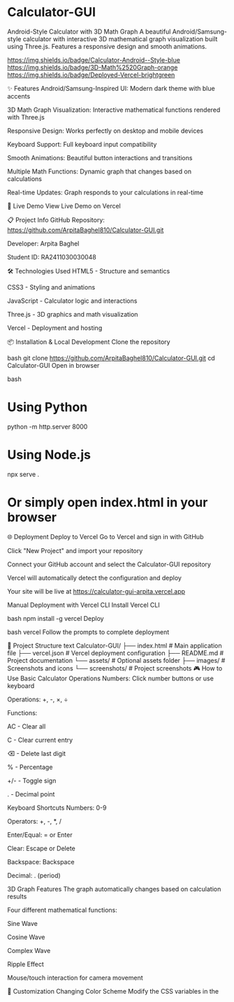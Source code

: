 # Calculator-GUI

Android-Style Calculator with 3D Math Graph
A beautiful Android/Samsung-style calculator with interactive 3D mathematical graph visualization built using Three.js. Features a responsive design and smooth animations.

https://img.shields.io/badge/Calculator-Android--Style-blue https://img.shields.io/badge/3D-Math%2520Graph-orange https://img.shields.io/badge/Deployed-Vercel-brightgreen

✨ Features
Android/Samsung-Inspired UI: Modern dark theme with blue accents

3D Math Graph Visualization: Interactive mathematical functions rendered with Three.js

Responsive Design: Works perfectly on desktop and mobile devices

Keyboard Support: Full keyboard input compatibility

Smooth Animations: Beautiful button interactions and transitions

Multiple Math Functions: Dynamic graph that changes based on calculations

Real-time Updates: Graph responds to your calculations in real-time

🚀 Live Demo
View Live Demo on Vercel

📋 Project Info
GitHub Repository: https://github.com/ArpitaBaghel810/Calculator-GUI.git

Developer: Arpita Baghel

Student ID: RA2411030030048

🛠️ Technologies Used
HTML5 - Structure and semantics

CSS3 - Styling and animations

JavaScript - Calculator logic and interactions

Three.js - 3D graphics and math visualization

Vercel - Deployment and hosting

📦 Installation & Local Development
Clone the repository

bash
git clone https://github.com/ArpitaBaghel810/Calculator-GUI.git
cd Calculator-GUI
Open in browser

bash
# Using Python
python -m http.server 8000

# Using Node.js
npx serve .

# Or simply open index.html in your browser
🌐 Deployment
Deploy to Vercel
Go to Vercel and sign in with GitHub

Click "New Project" and import your repository

Connect your GitHub account and select the Calculator-GUI repository

Vercel will automatically detect the configuration and deploy

Your site will be live at https://calculator-gui-arpita.vercel.app

Manual Deployment with Vercel CLI
Install Vercel CLI

bash
npm install -g vercel
Deploy

bash
vercel
Follow the prompts to complete deployment

📁 Project Structure
text
Calculator-GUI/
├── index.html          # Main application file
├── vercel.json         # Vercel deployment configuration
├── README.md           # Project documentation
└── assets/             # Optional assets folder
    ├── images/         # Screenshots and icons
    └── screenshots/    # Project screenshots
🎮 How to Use
Basic Calculator Operations
Numbers: Click number buttons or use keyboard

Operations: +, -, ×, ÷

Functions:

AC - Clear all

C - Clear current entry

⌫ - Delete last digit

% - Percentage

+/- - Toggle sign

. - Decimal point

Keyboard Shortcuts
Numbers: 0-9

Operators: +, -, *, /

Enter/Equal: = or Enter

Clear: Escape or Delete

Backspace: Backspace

Decimal: . (period)

3D Graph Features
The graph automatically changes based on calculation results

Four different mathematical functions:

Sine Wave

Cosine Wave

Complex Wave

Ripple Effect

Mouse/touch interaction for camera movement

🔧 Customization
Changing Color Scheme
Modify the CSS variables in the <style> section:

css
/* Primary colors */
.button.operator { background: #0072ff; }
.button.equals { background: #00c6ff; }
Adding New Math Functions
Extend the calculateFunction method in the MathGraph class:

javascript
case 'your-function':
    return yourCustomFunction(x, z);
📱 Browser Compatibility
Chrome 60+

Firefox 55+

Safari 12+

Edge 79+

🤝 Contributing
Contributions are welcome! Please feel free to submit a Pull Request.

Fork the project

Create your feature branch (git checkout -b feature/AmazingFeature)

Commit your changes (git commit -m 'Add some AmazingFeature')

Push to the branch (git push origin feature/AmazingFeature)

Open a Pull Request

📄 License
This project is licensed under the MIT License - see the LICENSE file for details.

🙏 Acknowledgments
Three.js for 3D graphics capabilities

Vercel for seamless deployment

Android design guidelines for UI inspiration

📞 Support
If you have any questions or issues, please open an issue on GitHub.

Built with ❤️ by Arpita Baghel (RA2411030030048)

Deployed effortlessly on Vercel
